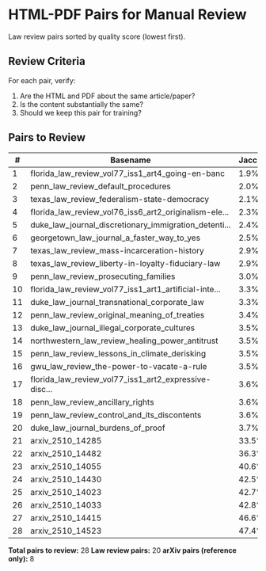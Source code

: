# HTML-PDF Pairs for Manual Review

Law review pairs sorted by quality score (lowest first).

## Review Criteria

For each pair, verify:
1. Are the HTML and PDF about the same article/paper?
2. Is the content substantially the same?
3. Should we keep this pair for training?

## Pairs to Review

| # | Basename | Jaccard | Overlap |
|---|----------|---------|----------|
| 1 | florida_law_review_vol77_iss1_art4_going-en-banc | 1.9% | 68.4% |
| 2 | penn_law_review_default_procedures | 2.0% | 74.5% |
| 3 | texas_law_review_federalism-state-democracy | 2.1% | 84.1% |
| 4 | florida_law_review_vol76_iss6_art2_originalism-ele... | 2.3% | 80.0% |
| 5 | duke_law_journal_discretionary_immigration_detenti... | 2.4% | 78.9% |
| 6 | georgetown_law_journal_a_faster_way_to_yes | 2.5% | 74.5% |
| 7 | texas_law_review_mass-incarceration-history | 2.9% | 80.8% |
| 8 | texas_law_review_liberty-in-loyalty-fiduciary-law | 2.9% | 91.5% |
| 9 | penn_law_review_prosecuting_families | 3.0% | 76.7% |
| 10 | florida_law_review_vol77_iss1_art1_artificial-inte... | 3.3% | 87.8% |
| 11 | duke_law_journal_transnational_corporate_law | 3.3% | 82.4% |
| 12 | penn_law_review_original_meaning_of_treaties | 3.4% | 84.1% |
| 13 | duke_law_journal_illegal_corporate_cultures | 3.5% | 83.9% |
| 14 | northwestern_law_review_healing_power_antitrust | 3.5% | 86.6% |
| 15 | penn_law_review_lessons_in_climate_derisking | 3.5% | 83.5% |
| 16 | gwu_law_review_the-power-to-vacate-a-rule | 3.5% | 81.7% |
| 17 | florida_law_review_vol77_iss1_art2_expressive-disc... | 3.6% | 85.5% |
| 18 | penn_law_review_ancillary_rights | 3.6% | 77.4% |
| 19 | penn_law_review_control_and_its_discontents | 3.6% | 73.5% |
| 20 | duke_law_journal_burdens_of_proof | 3.7% | 84.0% |
| 21 | arxiv_2510_14285 | 33.5% | 56.2% |
| 22 | arxiv_2510_14482 | 36.3% | 53.9% |
| 23 | arxiv_2510_14055 | 40.6% | 60.3% |
| 24 | arxiv_2510_14430 | 42.5% | 62.1% |
| 25 | arxiv_2510_14023 | 42.7% | 60.0% |
| 26 | arxiv_2510_14033 | 42.8% | 60.2% |
| 27 | arxiv_2510_14415 | 46.6% | 66.4% |
| 28 | arxiv_2510_14523 | 47.4% | 68.0% |


**Total pairs to review:** 28
**Law review pairs:** 20
**arXiv pairs (reference only):** 8
